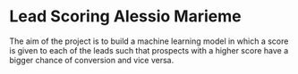 # Lead Scoring Alessio Marieme

The aim of the project is to build a machine learning model in which a score is given to each of the leads such that prospects with a higher score have a bigger chance of conversion and vice versa.